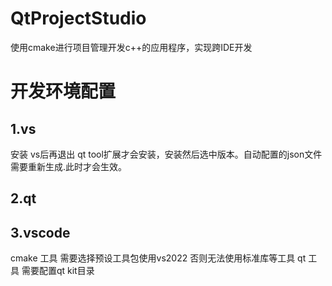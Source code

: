 # QtProjectStudio
使用cmake进行项目管理开发c++的应用程序，实现跨IDE开发

# 开发环境配置

## 1.vs
安装 vs后再退出 qt tool扩展才会安装，安装然后选中版本。自动配置的json文件需要重新生成.此时才会生效。

## 2.qt


## 3.vscode

cmake 工具 需要选择预设工具包使用vs2022 否则无法使用标准库等工具
qt 工具 需要配置qt kit目录